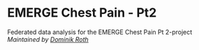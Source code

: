 # EMERGE Chest Pain - Pt2
Federated data analysis for the EMERGE Chest Pain Pt 2-project  
*Maintained by [Dominik Roth](https://linktr.ee/dominikroth)*
